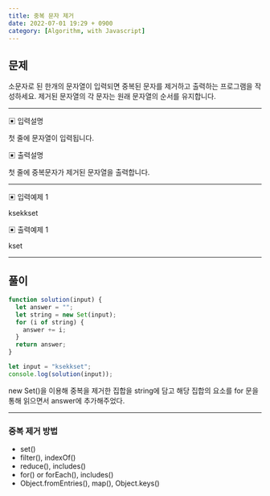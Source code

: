 ```yaml
---
title: 중복 문자 제거
date: 2022-07-01 19:29 + 0900
category: [Algorithm, with Javascript]
---
```


## 문제

소문자로 된 한개의 문자열이 입력되면 중복된 문자를 제거하고 출력하는 프로그램을 작성하세요. 제거된 문자열의 각 문자는 원래 문자열의 순서를 유지합니다.

<hr>

▣ 입력설명

첫 줄에 문자열이 입력됩니다.

▣ 출력설명

첫 줄에 중복문자가 제거된 문자열을 출력합니다.

<hr>

▣ 입력예제 1

ksekkset

▣ 출력예제 1

kset

<hr>

## 풀이

```js
function solution(input) {
  let answer = "";
  let string = new Set(input);
  for (i of string) {
    answer += i;
  }
  return answer;
}

let input = "ksekkset";
console.log(solution(input));
```

new Set()을 이용해 중복을 제거한 집합을 string에 담고 해당 집합의 요소를 for 문을 통해 읽으면서 answer에 추가해주었다.

<hr>

### 중복 제거 방법

- set()
- filter(), indexOf()
- reduce(), includes()
- for() or forEach(), includes()
- Object.fromEntries(), map(), Object.keys()
